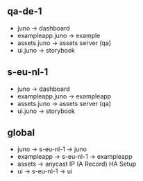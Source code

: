 ## qa-de-1

- juno -> dashboard
- exampleapp.juno -> example
- assets.juno -> assets server (qa)
- ui.juno -> storybook

## s-eu-nl-1

- juno -> dashboard
- exampleapp.juno -> exampleapp
- assets.juno -> assets server (qa)
- ui.juno -> storybook

## global

- juno -> s-eu-nl-1 -> juno
- exampleapp -> s-eu-nl-1 -> exampleapp
- assets -> anycast IP (A Record) HA Setup
- ui -> s-eu-nl-1 -> ui
